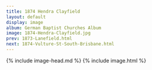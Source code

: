 ```yaml
---
title: 1874 Hendra Clayfield
layout: default
display: image
album: German Baptist Churches Album
image: 1874-Hendra-Clayfield.jpg
prev: 1873-Lanefield.html
next: 1874-Vulture-St-South-Brisbane.html
---
```

{% include image-head.md %}
{% include image.html %}